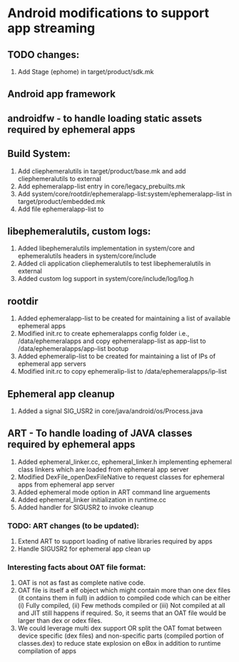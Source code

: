 # Android modifications to support app streaming

## TODO changes:
1. Add Stage (ephome) in target/product/sdk.mk

## Android app framework

## androidfw - to handle loading static assets required by ephemeral apps

## Build System: 
1. Add cliephemeralutils in target/product/base.mk and add cliephemeralutils to external
2. Add ephemeralapp-list entry in core/legacy_prebuilts.mk
3. Add system/core/rootdir/ephemeralapp-list:system/ephemeralapp-list in target/product/embedded.mk
4. Add file ephemeralapp-list to 
		
## libephemeralutils, custom logs:
1. Added libephemeralutils implementation in system/core and ephemeralutils headers in system/core/include
2. Added cli application cliephemeralutils to test libephemeralutils in external
3. Added custom log support in system/core/include/log/log.h

## rootdir
1. Added ephemeralapp-list to be created for maintaining a list of available ephemeral apps
2. Modified init.rc to create ephemeralapps config folder i.e., /data/ephemeralapps and copy ephemeralapp-list as app-list to /data/ephemeralapps/app-list bootup
3. Added ephemeralip-list to be created for maintaining a list of IPs of ephemeral app servers
4. Modified init.rc to copy ephemeralip-list to  /data/ephemeralapps/ip-list

## Ephemeral app cleanup
1. Added a signal SIG_USR2 in core/java/android/os/Process.java

## ART - To handle loading of JAVA classes required by ephemeral apps
1. Added ephemeral_linker.cc, ephemeral_linker.h implementing ephemeral class linkers which are loaded from ephemeral app server
2. Modified DexFile_openDexFileNative to request classes for ephemeral apps from ephemeral app server
3. Added ephemeral mode option in ART command line arguements
4. Added ephemeral_linker initialization in runtime.cc
5. Added handler for SIGUSR2 to invoke cleanup

### TODO: ART changes (to be updated):
1. Extend ART to support loading of native libraries required by apps
2. Handle SIGUSR2 for ephemeral app clean up

### Interesting facts about OAT file format: 
1. OAT is not as fast as complete native code. 
2. OAT file is itself a elf object which might contain more than one dex files (it contains them in full) in addiion to compiled code which can be either (i) Fully compiled, (ii) Few methods compiled or (iii) Not compiled at all and JIT still happens if required. So, it seems that an OAT file would be larger than dex or odex files.
3. We could leverage multi dex support OR split the OAT fomat between device specific (dex files) and non-specific parts (compiled portion of classes.dex) to reduce state explosion on eBox in addition to runtime compilation of apps


